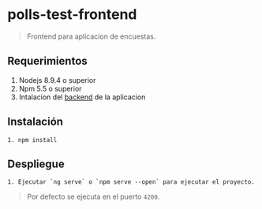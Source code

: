 # polls-test-frontend
> Frontend para aplicacion de encuestas.



## Requerimientos

1. Nodejs 8.9.4 o superior
2. Npm 5.5 o superior
3. Intalacion del [backend](https://github.com/julian21olarte/polls-test-backend) de la aplicacion

## Instalación
```
1. npm install
```

## Despliegue

```
1. Ejecutar `ng serve` o `npm serve --open` para ejecutar el proyecto.
```
> Por defecto se ejecuta en el puerto `4200`.

